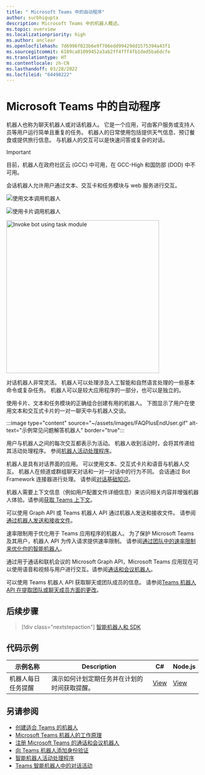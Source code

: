 ```yaml
---
title: " Microsoft Teams 中的自动程序"
author: surbhigupta
description: Microsoft Teams 中的机器人概述。
ms.topic: overview
ms.localizationpriority: high
ms.author: anclear
ms.openlocfilehash: 7d6996f023b6e9f706edd99429dd1575394a43f1
ms.sourcegitcommit: 6189ca81099452a3ab2ff4fff4fb1ded5ba6dcfe
ms.translationtype: HT
ms.contentlocale: zh-CN
ms.lasthandoff: 03/28/2022
ms.locfileid: "64498222"
---
```

# <a name="bots-in-microsoft-teams"></a> Microsoft Teams 中的自动程序

机器人也称为聊天机器人或对话机器人。 它是一个应用，可由客户服务或支持人员等用户运行简单且重复的任务。 机器人的日常使用包括提供天气信息、预订餐食或提供旅行信息。 与机器人的交互可以是快速问答或复杂的对话。

> [!IMPORTANT]
> 目前，机器人在政府社区云 (GCC) 中可用，在 GCC-High 和国防部 (DOD) 中不可用。

会话机器人允许用户通过文本、交互卡和任务模块与 web 服务进行交互。

![使用文本调用机器人](~/assets/images/invokebotwithtext.png)

![使用卡片调用机器人](~/assets/images/invokebotwithcard.png)

<img src="~/assets/images/task-module-example.png" alt="Invoke bot using task module" width="400"/>

对话机器人非常灵活。 机器人可以处理涉及人工智能和自然语言处理的一些基本命令或复杂任务。 机器人可以是较大应用程序的一部分，也可以是独立的。

使用卡片、文本和任务模块的正确组合创建有用的机器人。 下图显示了用户在使用文本和交互式卡片的一对一聊天中与机器人交谈。

:::image type="content" source="~/assets/images/FAQPlusEndUser.gif" alt-text="示例常见问题解答机器人" border="true":::

用户与机器人之间的每次交互都表示为活动。 机器人收到活动时，会将其传递给其活动处理程序。 参阅[机器人活动处理程序](~/bots/bot-basics.md)。

机器人是具有对话界面的应用。 可以使用文本、交互式卡片和语音与机器人交互。 机器人在频道或群组聊天对话和一对一对话中的行为不同。 会话通过 Bot Framework 连接器进行处理。 请参阅[对话基础知识](~/bots/how-to/conversations/conversation-basics.md)。

机器人需要上下文信息（例如用户配置文件详细信息）来访问相关内容并增强机器人体验。请参阅[获取 Teams 上下文](~/bots/how-to/get-teams-context.md)。

可以使用 Graph API 或 Teams 机器人 API 通过机器人发送和接收文件。 请参阅[通过机器人发送和接收文件](~/bots/how-to/bots-filesv4.md)。

速率限制用于优化用于 Teams 应用程序的机器人。 为了保护 Microsoft Teams 及其用户，机器人 API 为传入请求提供速率限制。 请参阅[通过团队中的速率限制来优化你的智能机器人](~/bots/how-to/rate-limit.md)。

通过用于通话和联机会议的 Microsoft Graph API，Microsoft Teams 应用现在可以使用语音和视频与用户进行交互。请参阅[通话和会议机器人](~/bots/calls-and-meetings/calls-meetings-bots-overview.md)。

可以使用 Teams 机器人 API 获取聊天或团队成员的信息。 请参阅[Teams 机器人 API 在提取团队或聊天成员方面的更改](~/resources/team-chat-member-api-changes.md)。

<!--- TBD: For quick scanning, see if the above information can be itemized as a list.
--->

## <a name="next-step"></a>后续步骤

> [!div class="nextstepaction"]
> [智能机器人和 SDK](~/bots/bot-features.md)

## <a name="code-sample"></a>代码示例

|示例名称 | Description | C# | Node.js |
|----------------|-----------------|--------------|--------------|
| 机器人每日任务提醒| 演示如何计划定期任务并在计划的时间获取提醒。 | [View](https://github.com/OfficeDev/Microsoft-Teams-Samples/tree/main/samples/bot-daily-task-reminder/csharp) | [View](https://github.com/OfficeDev/Microsoft-Teams-Samples/tree/main/samples/bot-daily-task-reminder/nodejs) |

## <a name="see-also"></a>另请参阅

* [创建适合 Teams 的机器人](~/bots/how-to/create-a-bot-for-teams.md)
* [Microsoft Teams 机器人的工作原理](/azure/bot-service/bot-builder-basics-teams)
* [注册 Microsoft Teams 的通话和会议机器人](~/bots/calls-and-meetings/registering-calling-bot.md)
* [向 Teams 机器人添加身份验证](~/bots/how-to/authentication/add-authentication.md)
* [智能机器人活动处理程序](~/bots/bot-basics.md)
* [Teams 智能机器人中的对话活动](~/bots/how-to/conversations/subscribe-to-conversation-events.md)
